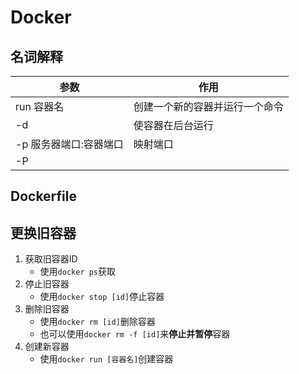 # Docker

## 名词解释

| 参数                   | 作用                           |
| ---------------------- | ------------------------------ |
| run 容器名             | 创建一个新的容器并运行一个命令 |
| -d                     | 使容器在后台运行               |
| -p 服务器端口:容器端口 | 映射端口                       |
| -P                     |                                |

## Dockerfile

## 更换旧容器

1. 获取旧容器ID
   - 使用`docker ps`获取
2. 停止旧容器
   - 使用`docker stop [id]`停止容器
3. 删除旧容器
   - 使用`docker rm [id]`删除容器
   - 也可以使用`docker rm -f [id]`来**停止并暂停**容器
4. 创建新容器
   - 使用`docker run [容器名]`创建容器

